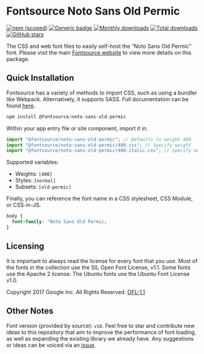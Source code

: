 # Fontsource Noto Sans Old Permic

[![npm (scoped)](https://img.shields.io/npm/v/@fontsource/noto-sans-old-permic?color=brightgreen)](https://www.npmjs.com/package/@fontsource/noto-sans-old-permic) [![Generic badge](https://img.shields.io/badge/fontsource-passing-brightgreen)](https://github.com/fontsource/fontsource) [![Monthly downloads](https://badgen.net/npm/dm/@fontsource/noto-sans-old-permic)](https://github.com/fontsource/fontsource) [![Total downloads](https://badgen.net/npm/dt/@fontsource/noto-sans-old-permic)](https://github.com/fontsource/fontsource) [![GitHub stars](https://img.shields.io/github/stars/fontsource/fontsource.svg?style=social&label=Star)](https://github.com/fontsource/fontsource/stargazers)

The CSS and web font files to easily self-host the “Noto Sans Old Permic” font. Please visit the main [Fontsource website](https://fontsource.org/fonts/noto-sans-old-permic) to view more details on this package.

## Quick Installation

Fontsource has a variety of methods to import CSS, such as using a bundler like Webpack. Alternatively, it supports SASS. Full documentation can be found [here](https://beta.fontsource.org/docs/getting-started/introduction).

```javascript
npm install @fontsource/noto-sans-old-permic
```

Within your app entry file or site component, import it in.

```javascript
import "@fontsource/noto-sans-old-permic"; // Defaults to weight 400
import "@fontsource/noto-sans-old-permic/400.css"; // Specify weight
import "@fontsource/noto-sans-old-permic/400-italic.css"; // Specify weight and style

```

Supported variables:
- Weights: `[400]`
- Styles: `[normal]`
- Subsets: `[old-permic]`

Finally, you can reference the font name in a CSS stylesheet, CSS Module, or CSS-in-JS.

```css
body {
  font-family: "Noto Sans Old Permic;
}
```

## Licensing
It is important to always read the license for every font that you use.
Most of the fonts in the collection use the SIL Open Font License, v1.1. Some fonts use the Apache 2 license. The Ubuntu fonts use the Ubuntu Font License v1.0.

Copyright 2017 Google Inc. All Rights Reserved.
[OFL-1.1](http://scripts.sil.org/OFL)

## Other Notes
Font version (provided by source): `v16`.
Feel free to star and contribute new ideas to this repository that aim to improve the performance of font loading, as well as expanding the existing library we already have. Any suggestions or ideas can be voiced via an [issue](https://github.com/fontsource/fontsource/issues).